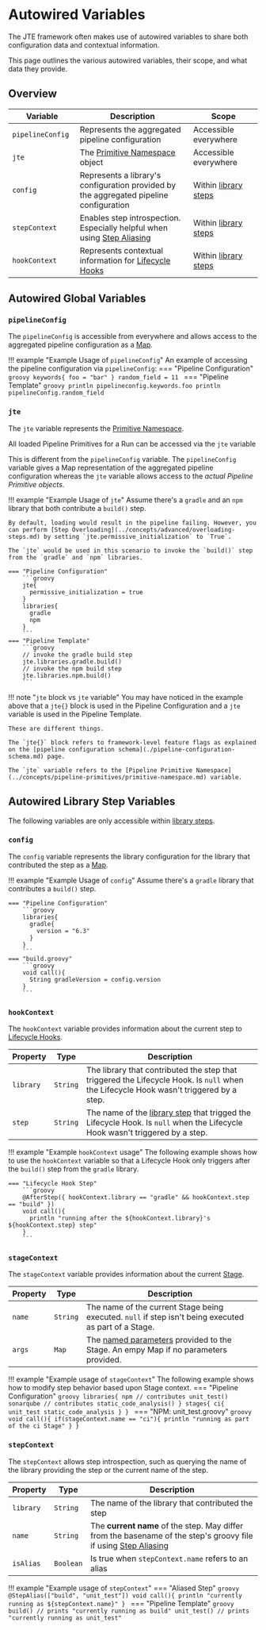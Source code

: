 # Autowired Variables

The JTE framework often makes use of autowired variables to share both configuration data and contextual information.

This page outlines the various autowired variables, their scope, and what data they provide.

## Overview

| Variable <img width=75>    | Description                                                                                                                 | Scope <img width=200>                                                    |
|----------------------------|-----------------------------------------------------------------------------------------------------------------------------|--------------------------------------------------------------------------|
| `pipelineConfig`           | Represents the aggregated pipeline configuration                                                                            | Accessible everywhere                                                    |
| `jte`                      | The [Primitive Namespace](../concepts/pipeline-primitives/primitive-namespace.md) object                                    | Accessible everywhere                                                    |
| `config`                   | Represents a library's configuration provided by the aggregated pipeline configuration                                      | Within [library steps](../concepts/library-development/library-steps.md) |
| `stepContext`              | Enables step introspection. Especially helpful when using [Step Aliasing](../concepts/library-development/step-aliasing.md) | Within [library steps](../concepts/library-development/library-steps.md) |
| `hookContext`              | Represents contextual information for [Lifecycle Hooks](../concepts/library-development/lifecycle-hooks.md)                 | Within [library steps](../concepts/library-development/library-steps.md) |

## Autowired Global Variables

### `pipelineConfig`

The `pipelineConfig` is accessible from everywhere and allows access to the aggregated pipeline configuration as a [Map](https://docs.groovy-lang.org/latest/html/groovy-jdk/java/util/Map.html).

!!! example "Example Usage of `pipelineConfig`"
    An example of accessing the pipeline configuration via `pipelineConfig`:
    === "Pipeline Configuration"
        ```groovy
        keywords{
          foo = "bar"
        }
        random_field = 11
        ```
    === "Pipeline Template"
        ```groovy
        println pipelineconfig.keywords.foo
        println pipelineConfig.random_field
        ```

### `jte`

The `jte` variable represents the [Primitive Namespace](../concepts/pipeline-primitives/primitive-namespace.md).

All loaded Pipeline Primitives for a Run can be accessed via the `jte` variable

This is different from the `pipelineConfig` variable. The `pipelineConfig` variable gives a Map representation of the aggregated pipeline configuration whereas the `jte` variable allows access to the *actual Pipeline Primitive objects*.

!!! example "Example Usage of `jte`"
    Assume there's a `gradle` and an `npm` library that both contribute a `build()` step.

    By default, loading would result in the pipeline failing. However, you can perform [Step Overloading](../concepts/advanced/overloading-steps.md) by setting `jte.permissive_initialization` to `True`. 

    The `jte` would be used in this scenario to invoke the `build()` step from the `gradle` and `npm` libraries. 
    
    === "Pipeline Configuration"
        ```groovy
        jte{
          permissive_initialization = true
        }
        libraries{
          gradle
          npm
        }
        ```
    === "Pipeline Template"
        ```groovy
        // invoke the gradle build step
        jte.libraries.gradle.build()
        // invoke the npm build step
        jte.libraries.npm.build()
        ```

!!! note "`jte` block vs `jte` variable"
    You may have noticed in the example above that a `jte{}` block is used in the Pipeline Configuration and a `jte` variable is used in the Pipeline Template.

    These are different things. 

    The `jte{}` block refers to framework-level feature flags as explained on the [pipeline configuration schema](./pipeline-configuration-schema.md) page.

    The `jte` variable refers to the [Pipeline Primitive Namespace](../concepts/pipeline-primitives/primitive-namespace.md) variable. 

## Autowired Library Step Variables

The following variables are only accessible within [library steps](../concepts/library-development/library-steps.md).

### `config`

The `config` variable represents the library configuration for the library that contributed the step as a [Map](https://docs.groovy-lang.org/latest/html/groovy-jdk/java/util/Map.html).

!!! example "Example Usage of `config`"
    Assume there's a `gradle` library that contributes a `build()` step.

    === "Pipeline Configuration"
        ```groovy
        libraries{
          gradle{
            version = "6.3"
          }
        }
        ```
    === "build.groovy"
        ```groovy
        void call(){
          String gradleVersion = config.version
        }
        ```

### `hookContext`

The `hookContext` variable provides information about the current step to [Lifecycle Hooks](../concepts/library-development/lifecycle-hooks.md).

| Property  | Type     | Description                                                                                                                                                                     |
|-----------|----------|---------------------------------------------------------------------------------------------------------------------------------------------------------------------------------|
| `library` | `String` | The library that contributed the step that triggered the Lifecycle Hook. Is `null` when the Lifecycle Hook wasn't triggered by a step.                                          |
| `step`    | `String` | The name of the [library step](../concepts/library-development/library-steps.md) that trigged the Lifecycle Hook. Is `null` when the Lifecycle Hook wasn't triggered by a step. |

!!! example "Example `hookContext` usage"
    The following example shows how to use the `hookContext` variable so that a Lifecycle Hook only triggers after the `build()` step from the `gradle` library.

    === "Lifecycle Hook Step"
        ```groovy
        @AfterStep({ hookContext.library == "gradle" && hookContext.step == "build" })
        void call(){
          println "running after the ${hookContext.library}'s ${hookContext.step} step"
        }
        ```

### `stageContext`

The `stageContext` variable provides information about the current [Stage](../concepts/pipeline-primitives/stages.md).

| Property | Type   | Description                                                                                                                                                                     |
|----------|--------|---------------------------------------------------------------------------------------------------------------------------------------------------------------------------------|
| `name` | `String` | The name of the current Stage being executed. `null` if step isn't being executed as part of a Stage.                                                                           |
| `args` | `Map`    | The [named parameters](http://docs.groovy-lang.org/docs/groovy-2.5.0-beta-1/html/documentation/#_named_arguments) provided to the Stage. An empy Map if no parameters provided. |

!!! example "Example usage of `stageContext`"
    The following example shows how to modify step behavior based upon Stage context.
    === "Pipeline Configuration"
        ```groovy
        libraries{
          npm // contributes unit_test()
          sonarqube // contributes static_code_analysis()
        }
        stages{
          ci{
            unit_test
            static_code_analysis
          }
        }
        ```
    === "NPM: unit_test.groovy"
        ```groovy
        void call(){
          if(stageContext.name == "ci"){
            println "running as part of the ci Stage"
          }
        }
        ```

### `stepContext`

The `stepContext` allows step introspection, such as querying the name of the library providing the step or the current name of the step.

| Property  | Type      | Description                                                                                                                                                         |
|-----------|-----------|---------------------------------------------------------------------------------------------------------------------------------------------------------------------|
| `library` | `String`  | The name of the library that contributed the step                                                                                                                   |
| `name`    | `String`  | The **current name** of the step. May differ from the basename of the step's groovy file if using [Step Aliasing](../concepts/library-development/step-aliasing.md) |
| `isAlias` | `Boolean` | Is true when `stepContext.name` refers to an alias                                                                                                                  |

!!! example "Example usage of `stepContext`"
    === "Aliased Step"
        ```groovy
        @StepAlias(["build", "unit_test"])
        void call(){
          println "currently running as ${stepContext.name}"
        }
        ```
    === "Pipeline Template"
        ```groovy
        build() // prints "currently running as build"
        unit_test() // prints "currently running as unit_test"
        ```
